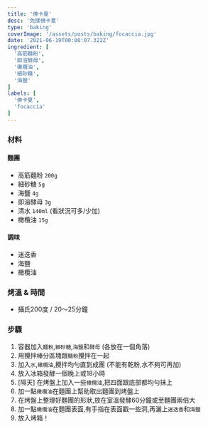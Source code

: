 ```yaml
---
title: '佛卡夏'
desc: '免揉佛卡夏'
type: 'baking'
coverImage: '/assets/posts/baking/focaccia.jpg'
date: '2021-06-19T00:00:07.322Z'
ingredient: [
  '高筋麵粉',
  '即溶酵母',
  '橄欖油',
  '細砂糖',
  '海鹽'
]
labels: [
  '佛卡夏',
  'focaccia'
]
---
```


### 材料


#### 麵團

- 高筋麵粉 `200g`
- 細砂糖 `5g`
- 海鹽 `4g`
- 即溶酵母 `3g`
- 清水 `140ml` (看狀況可多/少加)
- 橄欖油 `15g`

#### 調味

- 迷迭香
- 海鹽
- 橄欖油


### 烤溫 & 時間

- 攝氏200度 / 20～25分鐘


### 步驟

1. 容器加入`麵粉`,`細砂糖`,`海鹽`和`酵母` (各放在一個角落)
2. 用攪拌棒分區塊跟`麵粉`攪拌在一起
3. 加入`水`,`橄欖油`,攪拌均勻直到成團 (不能有乾粉,水不夠可再加)
4. 放入冰箱發酵一個晚上或18小時
5. [隔天] 在烤盤上加入一些`橄欖油`,把四面跟底部都均勻抹上
6. 加一點`橄欖油`在麵團上幫助取出麵團到烤盤上
7. 在烤盤上整理好麵團的形狀,放在室溫發酵60分鐘或至麵團兩倍大
8. 加一點`橄欖油`在麵團表面,有手指在表面戳一些洞,再灑上`迷迭香`和`海鹽`
9. 放入烤箱！
